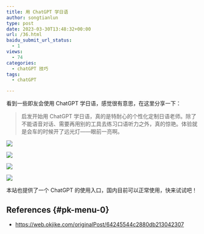 ```yaml
---
title: 用 ChatGPT 学日语
author: songtianlun
type: post
date: 2023-03-30T13:48:32+00:00
url: /36.html
baidu_submit_url_status:
  - 1
views:
  - 74
categories:
  - chatGPT 技巧
tags:
  - chatGPT

---
```

看到一些即友会使用 ChatGPT 学日语，感觉很有意思，在这里分享一下：

> 启发开始用 ChatGPT 学日语，真的是特耐心的个性化定制日语老师。除了不能语音对话、需要再用别的工具去练习口语听力之外，真的惊艳。体验就是会车的时候开了远光灯——眼前一亮啊。

![](https://imagehost-cdn.frytea.com/images/2023/03/30/202303302146197e0a9e7a7e796e5e.png)

![](https://imagehost-cdn.frytea.com/images/2023/03/30/20230330214634642e50654bf5d721.png)

![](https://imagehost-cdn.frytea.com/images/2023/03/30/2023033021465077de7ccb13437cfd.png)

![](https://imagehost-cdn.frytea.com/images/2023/03/30/202303302147203cf35e9427270f51.png)

本站也提供了一个 ChatGPT 的使用入口，国内目前可以正常使用，快来试试吧！

## References {#pk-menu-0}

  * <a href="https://web.okjike.com/originalPost/64245544c2880db213042307" target="_blank"  rel="nofollow">https://web.okjike.com/originalPost/64245544c2880db213042307</a>